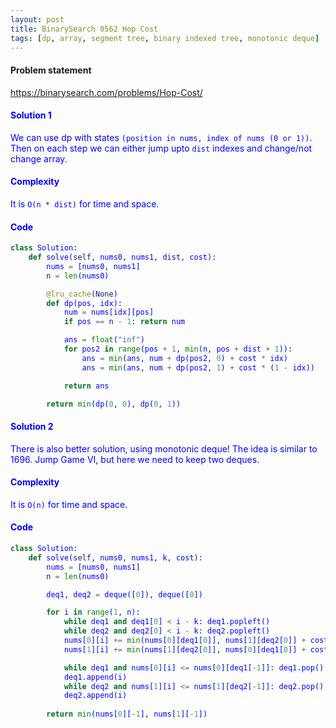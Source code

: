 ```yaml
---
layout: post
title: BinarySearch 0562 Hop Cost
tags: [dp, array, segment tree, binary indexed tree, monotonic deque]
---
```


#### Problem statement

<a href="https://binarysearch.com/problems/Hop-Cost/"> <font color = blue>https://binarysearch.com/problems/Hop-Cost/

#### Solution 1
We can use dp with states `(position in nums, index of nums (0 or 1))`. Then on each step we can either jump upto `dist` indexes and change/not change array.

#### Complexity
It is `O(n * dist)` for time and space.

#### Code
```python
class Solution:
    def solve(self, nums0, nums1, dist, cost):
        nums = [nums0, nums1]
        n = len(nums0)

        @lru_cache(None)
        def dp(pos, idx):
            num = nums[idx][pos]
            if pos == n - 1: return num

            ans = float("inf")
            for pos2 in range(pos + 1, min(n, pos + dist + 1)):
                ans = min(ans, num + dp(pos2, 0) + cost * idx)
                ans = min(ans, num + dp(pos2, 1) + cost * (1 - idx))

            return ans

        return min(dp(0, 0), dp(0, 1))
```

#### Solution 2
There is also better solution, using monotonic deque! The idea is similar to 1696. Jump Game VI, but here we need to keep two deques.

#### Complexity
It is `O(n)` for time and space.

#### Code
```python
class Solution:
    def solve(self, nums0, nums1, k, cost):
        nums = [nums0, nums1]
        n = len(nums0)

        deq1, deq2 = deque([0]), deque([0])

        for i in range(1, n):
            while deq1 and deq1[0] < i - k: deq1.popleft()
            while deq2 and deq2[0] < i - k: deq2.popleft()
            nums[0][i] += min(nums[0][deq1[0]], nums[1][deq2[0]] + cost)
            nums[1][i] += min(nums[1][deq2[0]], nums[0][deq1[0]] + cost)

            while deq1 and nums[0][i] <= nums[0][deq1[-1]]: deq1.pop()
            deq1.append(i)
            while deq2 and nums[1][i] <= nums[1][deq2[-1]]: deq2.pop()
            deq2.append(i)
            
        return min(nums[0][-1], nums[1][-1])
```